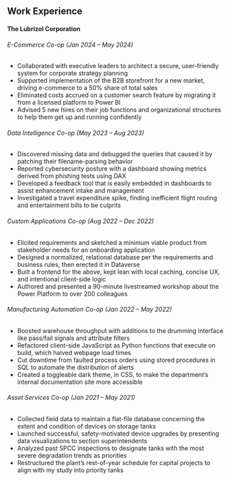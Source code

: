 ## Work Experience

#### The Lubrizol Corporation

###### E-Commerce Co-op *(Jan 2024 – May 2024)*

- Collaborated with executive leaders to architect a secure, user-friendly system for corporate strategy planning
- Supported implementation of the B2B storefront for a new market, driving e-commerce to a 50% share of total sales
- Eliminated costs accrued on a customer search feature by migrating it from a licensed platform to Power BI
- Advised 5 new hires on their job functions and organizational structures to help them get up and running confidently 
 
###### Data Intelligence Co-op *(May 2023 – Aug 2023)*

- Discovered missing data and debugged the queries that caused it by patching their filename-parsing behavior
- Reported cybersecurity posture with a dashboard showing metrics derived from phishing tests using DAX
- Developed a feedback tool that is easily embedded in dashboards to assist enhancement intake and management
- Investigated a travel expenditure spike, finding inefficient flight routing and entertainment bills to be culprits 
 
###### Custom Applications Co-op *(Aug 2022 – Dec 2022)*

- Elicited requirements and sketched a minimum viable product from stakeholder needs for an onboarding application
- Designed a normalized, relational database per the requirements and business rules, then erected it in Dataverse
- Built a frontend for the above, kept lean with local caching, concise UX, and intentional client-side logic
- Authored and presented a 90-minute livestreamed workshop about the Power Platform to over 200 colleagues 
 
###### Manufacturing Automation Co-op *(Jan 2022 – May 2022)*

- Boosted warehouse throughput with additions to the drumming interface like pass/fail signals and attribute filters
- Refactored client-side JavaScript as Python functions that execute on build, which halved webpage load times
- Cut downtime from faulted process orders using stored procedures in SQL to automate the distribution of alerts
- Created a toggleable dark theme, in CSS, to make the department’s internal documentation site more accessible 
 
###### Asset Services Co-op *(Jan 2021 – May 2021)*

- Collected field data to maintain a flat-file database concerning the extent and condition of devices on storage tanks
- Launched successful, safety-motivated device upgrades by presenting data visualizations to section superintendents
- Analyzed past SPCC inspections to designate tanks with the most severe degradation trends as priorities
- Restructured the plant’s rest-of-year schedule for capital projects to align with my study into priority tanks
